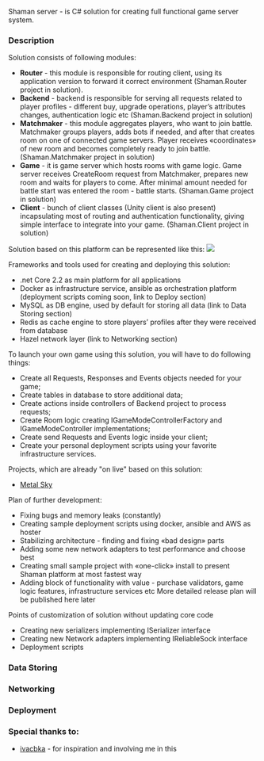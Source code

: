 Shaman server - is C# solution for creating full functional game server system.

### Description
Solution consists of following modules:
 - **Router** - this module is responsible for routing client, using its application version to forward it correct environment (Shaman.Router project in solution).
 - **Backend** - backend is responsible for serving all requests related to player profiles - different buy, upgrade operations, player’s attributes changes, authentication logic etc (Shaman.Backend project in solution)
 - **Matchmaker** - this module aggregates players, who want to join battle. Matchmaker groups players, adds bots if needed, and after that creates room on one of connected game servers. Player receives  «coordinates» of new room and becomes completely ready to join battle. (Shaman.Matchmaker project in solution)
 - **Game** - it is game server which hosts rooms with game logic. Game server receives CreateRoom request from Matchmaker, prepares new room and waits for players to come. After minimal amount needed for battle start was entered the room - battle starts. (Shaman.Game project in solution)
 - **Client** - bunch of client classes (Unity client is also present) incapsulating most of routing and authentication functionality, giving simple interface to integrate into your game. (Shaman.Client project in solution)

Solution based on this platform can be represented like this:
<img src="https://monosnap.com/image/P9RDa66HBSWMZpFb8YqWymbaTKJdHx"/>

Frameworks and tools used for creating and deploying this solution:
 - .net Core 2.2 as main platform for all applications
 - Docker as infrastructure service, ansible as orchestration platform (deployment scripts coming soon, link to Deploy section)
 - MySQL as DB engine, used by default for storing all data (link to Data Storing section)
 - Redis as cache engine to store players’ profiles after they were received from database
 - Hazel network layer (link to Networking section)

To launch your own game using this solution, you will have to do following things:
 - Create all Requests, Responses and Events objects needed for your game;
 - Create tables in database to store additional data;
 - Create actions inside controllers of Backend project to process requests;
 - Create Room logic creating IGameModeControllerFactory and IGameModeController implementations;
 - Create send Requests and Events logic inside your client;
 - Create your personal deployment scripts using your favorite infrastructure services.

Projects, which are already "on live" based on this solution:
 - [Metal Sky](https://play.google.com/store/apps/details?id=com.redclusterstudio.metalsky&hl=ru)

Plan of further development:
 - Fixing bugs and memory leaks (constantly)
 - Creating sample deployment scripts using docker, ansible and AWS as hoster
 - Stabilizing architecture - finding and fixing «bad design» parts
 - Adding some new network adapters to test performance and choose best 
 - Creating small sample project with «one-click» install to present Shaman platform at most fastest way
 - Adding block of functionality with value - purchase validators, game logic features, infrastructure services etc
More detailed release plan will be published here later

Points of customization of solution without updating core code
 - Creating new serializers implementing ISerializer interface
 - Creating new Network adapters implementing IReliableSock interface
 - Deployment scripts

### Data Storing

### Networking

### Deployment

### Special thanks to:
*  [ivacbka](https://github.com/ivacbka) - for inspiration and involving me in this
